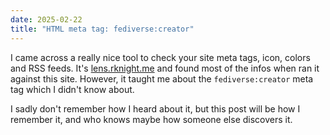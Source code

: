 ```yaml
---
date: 2025-02-22
title: "HTML meta tag: fediverse:creator"
---
```


I came across a really nice tool to check your site meta tags,
icon, colors and RSS feeds. It's [lens.rknight.me](https://lens.rknight.me/) and found most of the infos when ran it against this site. However, it taught me about the `fediverse:creator` meta tag which I didn't know about.

I sadly don't remember how I heard about it, but this post will be how I remember it, and who knows maybe how someone else discovers it.
